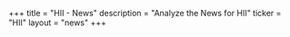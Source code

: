 +++
title = "HII - News"
description = "Analyze the News for HII"
ticker = "HII"
layout = "news"
+++

